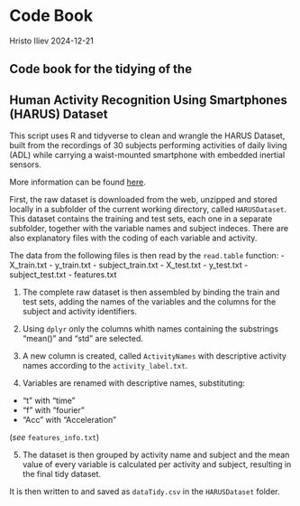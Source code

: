 Code Book
================
Hristo Iliev
2024-12-21

## Code book for the tidying of the

## Human Activity Recognition Using Smartphones (HARUS) Dataset

This script uses R and tidyverse to clean and wrangle the HARUS Dataset,
built from the recordings of 30 subjects performing activities of daily
living (ADL) while carrying a waist-mounted smartphone with embedded
inertial sensors.

More information can be found
[here](https://archive.ics.uci.edu/dataset/240/human+activity+recognition+using+smartphones).

First, the raw dataset is downloaded from the web, unzipped and stored
locally in a subfolder of the current working directory, called
`HARUSDataset`. This dataset contains the training and test sets, each
one in a separate subfolder, together with the variable names and
subject indeces. There are also explanatory files with the coding of
each variable and activity.

The data from the following files is then read by the `read.table`
function: - X_train.txt - y_train.txt - subject_train.txt - X_test.txt -
y_test.txt - subject_test.txt - features.txt

1.  The complete raw dataset is then assembled by binding the train and
    test sets, adding the names of the variables and the columns for the
    subject and activity identifiers.

2.  Using `dplyr` only the columns whith names containing the substrings
    “mean()” and “std” are selected.

3.  A new column is created, called `ActivityNames` with descriptive
    activity names according to the `activity_label.txt`.

4.  Variables are renamed with descriptive names, substituting:

- “t” with “time”
- “f” with “fourier”
- “Acc” with “Acceleration”

(*see* `features_info.txt`)

5.  The dataset is then grouped by activity name and subject and the
    mean value of every variable is calculated per activity and subject,
    resulting in the final tidy dataset.

It is then written to and saved as `dataTidy.csv` in the `HARUSDataset`
folder.
